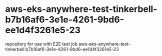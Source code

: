 # aws-eks-anywhere-test-tinkerbell-b7b16af6-3e1e-4261-9bd6-ee1d4f3261e5-23
repository for use with E2E test job aws-eks-anywhere-test-tinkerbell:b7b16af6-3e1e-4261-9bd6-ee1d4f3261e5-23
